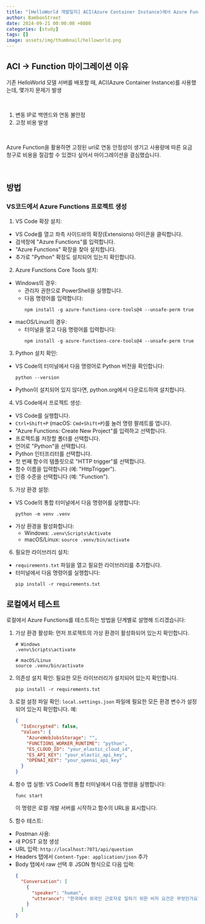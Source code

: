 ```yaml
---
title: "[HelloWorld 개발일지] ACI(Azure Container Instance)에서 Azure Function으로 마이그레이션"
author: BambooStreet
date: 2024-09-21 00:00:00 +0800
categories: [study]
tags: []
image: assets/img/thumbnail/helloworld.png
---
```



## ACI -> Function 마이그레이션 이유

기존 HelloWorld 모델 서버를 배포할 때, ACI(Azure Container Instance)를 사용했는데, 몇가지 문제가 발생

<br>

1. 변동 IP로 백엔드와 연동 불안정
2. 고정 비용 발생

<br>

Azure Function을 활용하면 고정된 url로 연동 안정성이 생기고 사용량에 따른 요금 청구로 비용을 절감할 수 있겠다 싶어서 마이그레이션을 결심했습니다.


<br>

## 방법

### VS코드에서 Azure Functions 프로젝트 생성

1. VS Code 확장 설치:
- VS Code를 열고 좌측 사이드바의 확장(Extensions) 아이콘을 클릭합니다.
- 검색창에 "Azure Functions"를 입력합니다.
- "Azure Functions" 확장을 찾아 설치합니다.
- 추가로 "Python" 확장도 설치되어 있는지 확인합니다.

2. Azure Functions Core Tools 설치:
- Windows의 경우:
  - 관리자 권한으로 PowerShell을 실행합니다.
  - 다음 명령어를 입력합니다:
    ```
    npm install -g azure-functions-core-tools@4 --unsafe-perm true
    ```
- macOS/Linux의 경우:
  - 터미널을 열고 다음 명령어를 입력합니다:
    ```
    npm install -g azure-functions-core-tools@4 --unsafe-perm true
    ```

3. Python 설치 확인:
- VS Code의 터미널에서 다음 명령어로 Python 버전을 확인합니다:
  ```
  python --version
  ```
- Python이 설치되어 있지 않다면, python.org에서 다운로드하여 설치합니다.

4. VS Code에서 프로젝트 생성:
- VS Code를 실행합니다.
- `Ctrl+Shift+P` (macOS: `Cmd+Shift+P`)를 눌러 명령 팔레트를 엽니다.
- "Azure Functions: Create New Project"를 입력하고 선택합니다.
- 프로젝트를 저장할 폴더를 선택합니다.
- 언어로 "Python"을 선택합니다.
- Python 인터프리터를 선택합니다.
- 첫 번째 함수의 템플릿으로 "HTTP trigger"를 선택합니다.
- 함수 이름을 입력합니다 (예: "HttpTrigger").
- 인증 수준을 선택합니다 (예: "Function").

5. 가상 환경 설정:
- VS Code의 통합 터미널에서 다음 명령어를 실행합니다:
  ```
  python -m venv .venv
  ```
- 가상 환경을 활성화합니다:
  - Windows: `.venv\Scripts\Activate`
  - macOS/Linux: `source .venv/bin/activate`

6. 필요한 라이브러리 설치:
- `requirements.txt` 파일을 열고 필요한 라이브러리를 추가합니다.
- 터미널에서 다음 명령어를 실행합니다:
  ```
  pip install -r requirements.txt
  ```



## 로컬에서 테스트

로컬에서 Azure Functions를 테스트하는 방법을 단계별로 설명해 드리겠습니다:

1. 가상 환경 활성화:
   먼저 프로젝트의 가상 환경이 활성화되어 있는지 확인합니다.
   ```
   # Windows
   .venv\Scripts\activate
   
   # macOS/Linux
   source .venv/bin/activate
   ```

2. 의존성 설치 확인:
   필요한 모든 라이브러리가 설치되어 있는지 확인합니다.
   ```
   pip install -r requirements.txt
   ```

3. 로컬 설정 파일 확인:
   `local.settings.json` 파일에 필요한 모든 환경 변수가 설정되어 있는지 확인합니다. 예:
   ```json
   {
     "IsEncrypted": false,
     "Values": {
       "AzureWebJobsStorage": "",
       "FUNCTIONS_WORKER_RUNTIME": "python",
       "ES_CLOUD_ID": "your_elastic_cloud_id",
       "ES_API_KEY": "your_elastic_api_key",
       "OPENAI_KEY": "your_openai_api_key"
     }
   }
   ```

4. 함수 앱 실행:
   VS Code의 통합 터미널에서 다음 명령을 실행합니다:

   ```
   func start
   ```

   이 명령은 로컬 개발 서버를 시작하고 함수의 URL을 표시합니다.

5. 함수 테스트:   
- Postman 사용:
- 새 POST 요청 생성
- URL 입력: `http://localhost:7071/api/question`
- Headers 탭에서 `Content-Type: application/json` 추가
- Body 탭에서 raw 선택 후 JSON 형식으로 다음 입력:
  ```json
  {
    "Conversation": [
      {
        "speaker": "human",
        "utterance": "한국에서 외국인 근로자로 일하기 위한 비자 요건은 무엇인가요?"
      }
    ]
  }
  ```

  